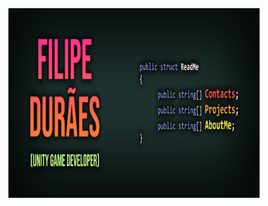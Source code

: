 

<!--
**filipeduraes/filipeduraes** is a ✨ _special_ ✨ repository because its `README.md` (this file) appears on your GitHub profile.
-->

<img style="-webkit-user-select: none;margin: auto;cursor: zoom-in;" src="https://raw.githubusercontent.com/filipeduraes/filipeduraes/main/Header_GithubReadme.png" width="1000" height="380">

<!-- 👋 Basic Info | Informações Básicas
 -->

